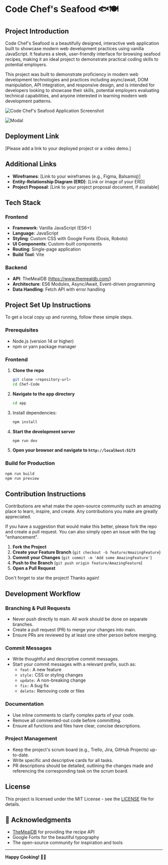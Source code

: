 # Code Chef's Seafood 🐟🍽️

## Project Introduction

Code Chef's Seafood is a beautifully designed, interactive web application built to showcase modern web development practices using vanilla JavaScript. It features a sleek, user-friendly interface for browsing seafood recipes, making it an ideal project to demonstrate practical coding skills to potential employers.

This project was built to demonstrate proficiency in modern web development technologies and practices including async/await, DOM manipulation, API integration, and responsive design, and is intended for developers looking to showcase their skills, potential employers evaluating technical capabilities, and anyone interested in learning modern web development patterns.

![Code Chef's Seafood Application Screenshot](./readMe-images/Screenshot%202025-08-13%20at%204.58.38 PM.png)

![Modal](./readMe-images/Screenshot%202025-08-13%20at%2010.54.43 PM.png)

## Deployment Link

[Please add a link to your deployed project or a video demo.]

## Additional Links

- **Wireframes**: [Link to your wireframes (e.g., Figma, Balsamiq)]
- **Entity-Relationship Diagram (ERD)**: [Link or image of your ERD]
- **Project Proposal**: [Link to your project proposal document, if available]

## Tech Stack

### Frontend

- **Framework**: Vanilla JavaScript (ES6+)
- **Language**: JavaScript
- **Styling**: Custom CSS with Google Fonts (Dosis, Roboto)
- **UI Components**: Custom-built components
- **Routing**: Single-page application
- **Build Tool**: Vite

### Backend

- **API**: TheMealDB (https://www.themealdb.com/)
- **Architecture**: ES6 Modules, Async/Await, Event-driven programming
- **Data Handling**: Fetch API with error handling

## Project Set Up Instructions

To get a local copy up and running, follow these simple steps.

### Prerequisites

- Node.js (version 14 or higher)
- npm or yarn package manager

### Frontend

1. **Clone the repo**

   ```bash
   git clone <repository-url>
   cd Chef-Code
   ```

2. **Navigate to the app directory**

   ```bash
   cd app
   ```

3. Install dependencies:

   ```bash
   npm install
   ```

4. **Start the development server**

   ```bash
   npm run dev
   ```

5. **Open your browser and navigate to `http://localhost:5173`**

### Build for Production

```bash
npm run build
npm run preview
```

## Contribution Instructions

Contributions are what make the open-source community such an amazing place to learn, inspire, and create. Any contributions you make are greatly appreciated.

If you have a suggestion that would make this better, please fork the repo and create a pull request. You can also simply open an issue with the tag "enhancement".

1. **Fork the Project**
2. **Create your Feature Branch** (`git checkout -b feature/AmazingFeature`)
3. **Commit your Changes** (`git commit -m 'Add some AmazingFeature'`)
4. **Push to the Branch** (`git push origin feature/AmazingFeature`)
5. **Open a Pull Request**

Don't forget to star the project! Thanks again!

## Development Workflow

### Branching & Pull Requests

- Never push directly to main. All work should be done on separate branches.
- Create a pull request (PR) to merge your changes into main.
- Ensure PRs are reviewed by at least one other person before merging.

### Commit Messages

- Write thoughtful and descriptive commit messages.
- Start your commit messages with a relevant prefix, such as:
  - `feat:` A new feature
  - `style:` CSS or styling changes
  - `update:` A non-breaking change
  - `fix:` A bug fix
  - `delete:` Removing code or files

### Documentation

- Use inline comments to clarify complex parts of your code.
- Remove all commented-out code before committing.
- Ensure all functions and files have clear, concise descriptions.

### Project Management

- Keep the project's scrum board (e.g., Trello, Jira, GitHub Projects) up-to-date.
- Write specific and descriptive cards for all tasks.
- PR descriptions should be detailed, outlining the changes made and referencing the corresponding task on the scrum board.

## License

This project is licensed under the MIT License - see the [LICENSE](LICENSE) file for details.

## 🙏 Acknowledgments

- [TheMealDB](https://www.themealdb.com/) for providing the recipe API
- Google Fonts for the beautiful typography
- The open-source community for inspiration and tools

---

**Happy Cooking! 🍳✨**
